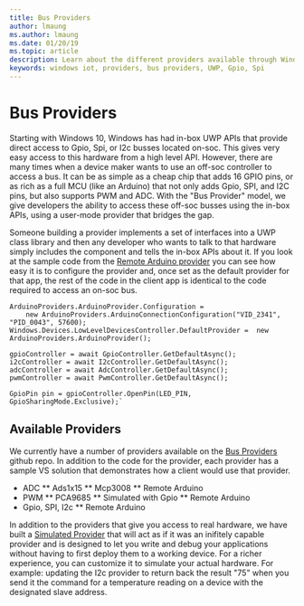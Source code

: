 ```yaml
---
title: Bus Providers
author: lmaung
ms.author: lmaung
ms.date: 01/20/19
ms.topic: article
description: Learn about the different providers available through Windows 10 IoT Core.
keywords: windows iot, providers, bus providers, UWP, Gpio, Spi
---
```


# Bus Providers

Starting with Windows 10, Windows has had in-box UWP APIs that provide direct access to Gpio, Spi, or I2c busses located on-soc. This gives very easy access to this hardware from a high level API. However, there are many times when a device maker wants to use an off-soc controller to access a bus. It can be as simple as a cheap chip that adds 16 GPIO pins, or as rich as a full MCU (like an Arduino) that not only adds Gpio, SPI, and I2C pins, but also supports PWM and ADC. With the "Bus Provider" model, we give developers the ability to access these off-soc busses using the in-box APIs, using a user-mode provider that bridges the gap. 

Someone building a provider implements a set of interfaces into a UWP class library and then any developer who wants to talk to that hardware simply includes the component and tells the in-box APIs about it. If you look at the sample code from the [Remote Arduino provider](https://github.com/ms-iot/BusProviders/tree/develop/Arduino) you can see how easy it is to configure the provider and, once set as the default provider for that app, the rest of the code in the client app is identical to the code required to access an on-soc bus.  

```
ArduinoProviders.ArduinoProvider.Configuration = 
    new ArduinoProviders.ArduinoConnectionConfiguration("VID_2341", "PID_0043", 57600);
Windows.Devices.LowLevelDevicesController.DefaultProvider =  new ArduinoProviders.ArduinoProvider();

gpioController = await GpioController.GetDefaultAsync();
i2cController = await I2cController.GetDefaultAsync();
adcController = await AdcController.GetDefaultAsync();
pwmController = await PwmController.GetDefaultAsync();

GpioPin pin = gpioController.OpenPin(LED_PIN, GpioSharingMode.Exclusive);`
```

## Available Providers

We currently have a number of providers available on the [Bus Providers](https://github.com/ms-iot/BusProviders) github repo. In addition to the code for the provider, each provider has a sample VS solution that demonstrates how a client would use that provider. 

* ADC
** Ads1x15
** Mcp3008
** Remote Arduino
* PWM
** PCA9685
** Simulated with Gpio
** Remote Arduino
* Gpio, SPI, I2c
** Remote Arduino

In addition to the providers that give you access to real hardware, we have built a [Simulated Provider](https://github.com/ms-iot/BusProviders/tree/develop/SimulatedProvider) that will act as if it was an inifitely capable provider and is designed to let you write and debug your applications without having to first deploy them to a working device. For a richer experience, you can customize it to simulate your actual hardware. For example: updating the I2c provider to return back the result "75" when you send it the command for a temperature reading on a device with the designated slave address. 
